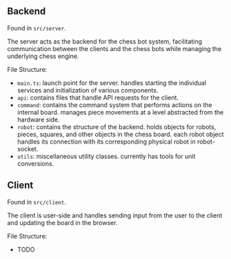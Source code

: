 ## Backend

Found in `src/server`.

The server acts as the backend for the chess bot system, facilitating communication between the clients and the chess bots while managing the underlying chess engine.

File Structure:

-   `main.ts`: launch point for the server. handles starting the individual services and initialization of various components.
-   `api`: contains files that handle API requests for the client.
-   `command`: contains the command system that performs actions on the internal board. manages piece movements at a level abstracted from the hardware side.
-   `robot`: contains the structure of the backend. holds objects for robots, pieces, squares, and other objects in the chess board. each robot object handles its connection with its corresponding physical robot in robot-socket.
-   `utils`: miscellaneous utility classes. currently has tools for unit conversions.

## Client

Found in `src/client`.

The client is user-side and handles sending input from the user to the client and updating the board in the browser.

File Structure:

-   TODO
